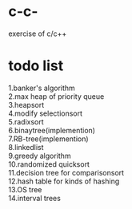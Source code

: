 # c-c-
exercise of c/c++

# todo list<br>
1.banker's algorithm<br>
2.max heap of priority queue<br>
3.heapsort<br>
4.modify selectionsort<br>
5.radixsort<br>
6.binaytree(implemention)<br>
7.RB-tree(implemention)<br>
8.linkedlist<br>
9.greedy algorithm<br>
10.randomized quicksort<br>
11.decision tree for comparisonsort<br>
12.hash table for kinds of hashing<br>
13.OS tree<br>
14.interval trees<br>
